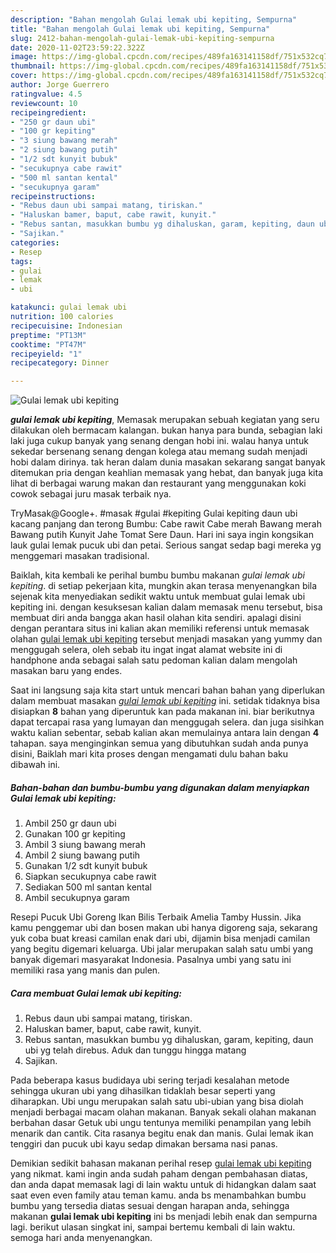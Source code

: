 ```yaml
---
description: "Bahan mengolah Gulai lemak ubi kepiting, Sempurna"
title: "Bahan mengolah Gulai lemak ubi kepiting, Sempurna"
slug: 2412-bahan-mengolah-gulai-lemak-ubi-kepiting-sempurna
date: 2020-11-02T23:59:22.322Z
image: https://img-global.cpcdn.com/recipes/489fa163141158df/751x532cq70/gulai-lemak-ubi-kepiting-foto-resep-utama.jpg
thumbnail: https://img-global.cpcdn.com/recipes/489fa163141158df/751x532cq70/gulai-lemak-ubi-kepiting-foto-resep-utama.jpg
cover: https://img-global.cpcdn.com/recipes/489fa163141158df/751x532cq70/gulai-lemak-ubi-kepiting-foto-resep-utama.jpg
author: Jorge Guerrero
ratingvalue: 4.5
reviewcount: 10
recipeingredient:
- "250 gr daun ubi"
- "100 gr kepiting"
- "3 siung bawang merah"
- "2 siung bawang putih"
- "1/2 sdt kunyit bubuk"
- "secukupnya cabe rawit"
- "500 ml santan kental"
- "secukupnya garam"
recipeinstructions:
- "Rebus daun ubi sampai matang, tiriskan."
- "Haluskan bamer, baput, cabe rawit, kunyit."
- "Rebus santan, masukkan bumbu yg dihaluskan, garam, kepiting, daun ubi yg telah direbus. Aduk dan tunggu hingga matang"
- "Sajikan."
categories:
- Resep
tags:
- gulai
- lemak
- ubi

katakunci: gulai lemak ubi 
nutrition: 100 calories
recipecuisine: Indonesian
preptime: "PT13M"
cooktime: "PT47M"
recipeyield: "1"
recipecategory: Dinner

---
```



![Gulai lemak ubi kepiting](https://img-global.cpcdn.com/recipes/489fa163141158df/751x532cq70/gulai-lemak-ubi-kepiting-foto-resep-utama.jpg)

<b><i>gulai lemak ubi kepiting</i></b>, Memasak merupakan sebuah kegiatan yang seru dilakukan oleh bermacam kalangan. bukan hanya para bunda, sebagian laki laki juga cukup banyak yang senang dengan hobi ini. walau hanya untuk sekedar bersenang senang dengan kolega atau memang sudah menjadi hobi dalam dirinya. tak heran dalam dunia masakan sekarang sangat banyak ditemukan pria dengan keahlian memasak yang hebat, dan banyak juga kita lihat di berbagai warung makan dan restaurant yang menggunakan koki cowok sebagai juru masak terbaik nya.

TryMasak@Google+. #masak #gulai #kepiting Gulai kepiting daun ubi kacang panjang dan terong Bumbu: Cabe rawit Cabe merah Bawang merah Bawang putih Kunyit Jahe Tomat Sere Daun. Hari ini saya ingin kongsikan lauk gulai lemak pucuk ubi dan petai. Serious sangat sedap bagi mereka yg menggemari masakan tradisional.

Baiklah, kita kembali ke perihal bumbu bumbu makanan <i>gulai lemak ubi kepiting</i>. di setiap pekerjaan kita, mungkin akan terasa menyenangkan bila sejenak kita menyediakan sedikit waktu untuk membuat gulai lemak ubi kepiting ini. dengan kesuksesan kalian dalam memasak menu tersebut, bisa membuat diri anda bangga akan hasil olahan kita sendiri. apalagi disini dengan perantara situs ini kalian akan memiliki referensi untuk memasak olahan <u>gulai lemak ubi kepiting</u> tersebut menjadi masakan yang yummy dan menggugah selera, oleh sebab itu ingat ingat alamat website ini di handphone anda sebagai salah satu pedoman kalian dalam mengolah masakan baru yang endes.


Saat ini langsung saja kita start untuk mencari bahan bahan yang diperlukan dalam membuat masakan <u><i>gulai lemak ubi kepiting</i></u> ini. setidak tidaknya bisa disiapkan <b>8</b> bahan yang diperuntuk kan pada makanan ini. biar berikutnya dapat tercapai rasa yang lumayan dan menggugah selera. dan juga sisihkan waktu kalian sebentar, sebab kalian akan memulainya antara lain dengan <b>4</b> tahapan. saya menginginkan semua yang dibutuhkan sudah anda punya disini, Baiklah mari kita proses dengan mengamati dulu bahan baku dibawah ini.

<!--inarticleads1-->

##### Bahan-bahan dan bumbu-bumbu yang digunakan dalam menyiapkan Gulai lemak ubi kepiting:

1. Ambil 250 gr daun ubi
1. Gunakan 100 gr kepiting
1. Ambil 3 siung bawang merah
1. Ambil 2 siung bawang putih
1. Gunakan 1/2 sdt kunyit bubuk
1. Siapkan secukupnya cabe rawit
1. Sediakan 500 ml santan kental
1. Ambil secukupnya garam


Resepi Pucuk Ubi Goreng Ikan Bilis Terbaik Amelia Tamby Hussin. Jika kamu penggemar ubi dan bosen makan ubi hanya digoreng saja, sekarang yuk coba buat kreasi camilan enak dari ubi, dijamin bisa menjadi camilan yang begitu digemari keluarga. Ubi jalar merupakan salah satu umbi yang banyak digemari masyarakat Indonesia. Pasalnya umbi yang satu ini memiliki rasa yang manis dan pulen. 

<!--inarticleads2-->

##### Cara membuat Gulai lemak ubi kepiting:

1. Rebus daun ubi sampai matang, tiriskan.
1. Haluskan bamer, baput, cabe rawit, kunyit.
1. Rebus santan, masukkan bumbu yg dihaluskan, garam, kepiting, daun ubi yg telah direbus. Aduk dan tunggu hingga matang
1. Sajikan.


Pada beberapa kasus budidaya ubi sering terjadi kesalahan metode sehingga ukuran ubi yang dihasilkan tidaklah besar seperti yang diharapkan. Ubi ungu merupakan salah satu ubi-ubian yang bisa diolah menjadi berbagai macam olahan makanan. Banyak sekali olahan makanan berbahan dasar Getuk ubi ungu tentunya memiliki penampilan yang lebih menarik dan cantik. Cita rasanya begitu enak dan manis. Gulai lemak ikan tenggiri dan pucuk ubi kayu sedap dimakan bersama nasi panas. 

Demikian sedikit bahasan makanan perihal resep <u>gulai lemak ubi kepiting</u> yang nikmat. kami ingin anda sudah paham dengan pembahasan diatas, dan anda dapat memasak lagi di lain waktu untuk di hidangkan dalam saat saat even even family atau teman kamu. anda bs menambahkan bumbu bumbu yang tersedia diatas sesuai dengan harapan anda, sehingga makanan <b>gulai lemak ubi kepiting</b> ini bs menjadi lebih enak dan sempurna lagi. berikut ulasan singkat ini, sampai bertemu kembali di lain waktu. semoga hari anda menyenangkan.
